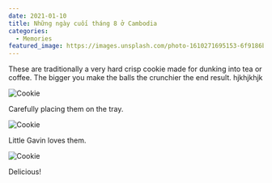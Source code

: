 ```yaml
---
date: 2021-01-10
title: Những ngày cuối tháng 8 ở Cambodia
categories:
  - Memories
featured_image: https://images.unsplash.com/photo-1610271695153-6f9186b88d27?ixid=MXwxMjA3fDB8MHxwcm9maWxlLXBhZ2V8MXx8fGVufDB8fHw%3D&ixlib=
---
```

These are traditionally a very hard crisp cookie made for dunking into tea or coffee. The bigger you make the balls the crunchier the end result. hjkhjkhjk

![Cookie](https://source.unsplash.com/euGck1ifvp0)

Carefully placing them on the tray.

![Cookie](https://source.unsplash.com/RUPPakds28k)

Little Gavin loves them.

![Cookie](https://source.unsplash.com/YnrSLOAjOEA)

Delicious!